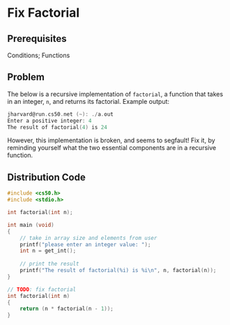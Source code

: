 # Fix Factorial

## Prerequisites
Conditions; Functions

## Problem
The below is a recursive implementation of <code>factorial</code>, a function that takes in an integer, <code>n</code>, and returns its factorial. Example output:
```c    
jharvard@run.cs50.net (~): ./a.out
Enter a positive integer: 4
The result of factorial(4) is 24
```
However, this implementation is broken, and seems to segfault! Fix it, by reminding yourself what the two essential components are in a recursive function.

## Distribution Code
```c
#include <cs50.h>
#include <stdio.h>

int factorial(int n);

int main (void)
{
    // take in array size and elements from user
    printf("please enter an integer value: ");
    int n = get_int();
    
    // print the result
    printf("The result of factorial(%i) is %i\n", n, factorial(n));
}

// TODO: fix factorial
int factorial(int n)
{
    return (n * factorial(n - 1));
}
```